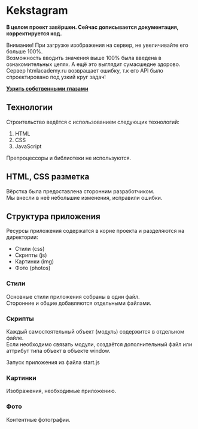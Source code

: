 # Kekstagram

**В целом проект завёршен. Сейчас дописывается документация, корректируется код.**

Внимание! При загрузке изображения на сервер, не увеличивайте его больше 100%.  
Возможность вводить значения выше 100% была введена в ознакомительных целях. А ещё это выглядит сумасшедне здорово.  
Сервер htmlacademy.ru возвращает ошибку, т.к его API было спроектировано под узкий круг задач!

**[Узрить собственными глазами](https://oldvirginmary.github.io/kekstagram/)**

## Технологии
Строительство ведётся с использованием следующих технологий:
1. HTML
2. CSS
3. JavaScript
  
Препроцессоры и библиотеки не используются.

## HTML, CSS разметка
Вёрстка была предоставлена сторонним разработчиком.  
Мы внесли в неё небольшие изменения, исправили ошибки.

## Структура приложения
Ресурсы приложения содержатся в корне проекта и разделяются на директории:
* Стили (css)
* Скрипты (js)
* Картинки (img)
* Фото (photos)

### Стили
Основные стили приложения собраны в один файл.  
Сторонние и общие добавляются отдельными файлами.

### Скрипты
Каждый самостоятельный объект (модуль) содержится в отдельном файле.  
Если необходимо связать модули, создаётся дополнительный файл 
или аттрибут типа объект в объекте window.
  
Запуск приложения из файла start.js

### Картинки
Изображения, необходимые приложению.

### Фото
Контентные фотографии.
